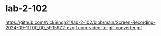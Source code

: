 # lab-2-102

https://github.com/NickSingh21/lab-2-102/blob/main/Screen-Recording-2024-09-11T00_00_59.159Z2-ezgif.com-video-to-gif-converter.gif

